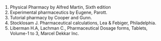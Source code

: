1. Physical Pharmacy by Alfred Martin, Sixth edition <Br>
2. Experimental pharmaceutics by Eugene, Parott. <Br>
3. Tutorial pharmacy by Cooper and Gunn.<Br>
4. Stocklosam J. Pharmaceutical calculations, Lea & Febiger, Philadelphia.<Br>
5. Liberman H.A, Lachman C., Pharmaceutical Dosage forms, Tablets, Volume-1 to 3, Marcel Dekkar Inc.
